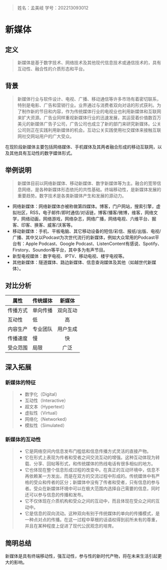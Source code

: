 ﻿> 姓名：孟美岐
> 学号：202213093012

# 新媒体

## 定义

>新媒体是基于数字技术、网络技术及其他现代信息技术或通信技术的，具有互动性、融合性的介质形态和平台。

## 背景
>新媒体行业与软件设计、电视、广播、移动通信等许多市场有着密切联系，特别是电影、广告和营销行业。业界通过与消费者双向对话的形式获利。为了制作新的节目和内容，作为传统媒体行业的电视业也利用新媒体和互联网来扩大资源。广告业同样重视新媒体行业的迅速发展，其运营着价值数百万美元的新媒体广告子公司，广告公司也成立了新的部门来研究新媒体。公关公司则正在实践利用新媒体的机会。互动公关实践使用社交媒体来接触互联网社交网站用户的广大受众。

在现阶段新媒体主要包括网络媒体、手机媒体及其两者融合形成的移动互联网，以及其他具有互动性的数字媒体形式。

## 举例说明
>新媒体目前以网络新媒体、移动新媒体、数字新媒体等为主。融合的宽带信息网络，是各种新媒体形态依托的共性基础。终端移动性，是新媒体发展的重要趋势。数字技术是各类新媒体产生和发展的源动力。

* 网络新媒体：网络新媒体亦被称做第四媒体。博客，门户网站，搜索引擎，虚拟社区，RSS，电子邮件/即时通信/对话链，博客/播客/微博，维客，网络文学，网络动画，网络游戏，网络杂志，网络广播，网络电视、六维平台、掘客、印客、换客、威客/沃客等。
* 移动新媒体：手机、平板电脑、其它移动设备的短信/彩信、报纸/出版、电视/广播、其中又以Podcast为次世代流行的新媒体，例如大众常用的Podcast平台有：Apple Podcast、Google Podcast、ListenContent有感说、Spotify、Firstory、Soundon等平台，其中多为有声节目。
* 新型电视媒体：数字电视、IPTV、移动电视、楼宇电视等。
* 其他新媒体：隧道媒体、路边新媒体、信息查询媒体及其他（如越世代新媒体）。

## 对比分析
| 属性    | 传统媒体   |  新媒体  |
| ------|-----| :----:  |
| 传播方式  | 单向传播 | 双向互动 |
| 互动性 |   低  |  高  |
| 内容生产 |  专业团队  | 用户生成 |
| 传播速度 | 慢 | 快 |
| 受众范围 | 局限 | 广泛 |

## 深入拓展
### 新媒体的特征
>* 数字化（Digital）
>* 互动性（Interactive）
>* 超文本（Hypertext）
>* 虚拟性（Virtual）
>* 网络化（Networked）
>* 模拟性（Simulated）
### 新媒体的互动性
>* 它是网络空间内信息发布门槛低和信息传播方式灵活的直接产物。
>* 它在形式上表现为传者和受者之间交流互动的增强。这种互动体现为转载、分享、回帖等形式，和传统媒体的热线电话有很多相似的地方。
>* 它也体现在整个信息形成过程的改变中。在真正的互动环境中，信息不再依赖某一方发出，而是在双方的交流过程中形成的。传统媒体中有严格的受众和传者的区分；新媒体中没有了传者和受者，只有信息的参与者。受众在新媒体环境中可以在极大范围内选择自己需要的信息，同时还可以参与信息的传播和发布。
>* 它不仅体现在介质机构和受众之间的互动中，而且体现在受众之间的互动中。
>* 它是信息的双向流动。这种双向有别于传统媒体的单向的传播模式，是一种点对点的传播。在这一过程中草根的话语权得到前所未有的尊重，并且在某种程度上促进了现代公民观念的培育。

## 简明总结
新媒体是具有终端移动性，强互动性，参与性的新时代产物，将在未来生活引起更大的影响。


